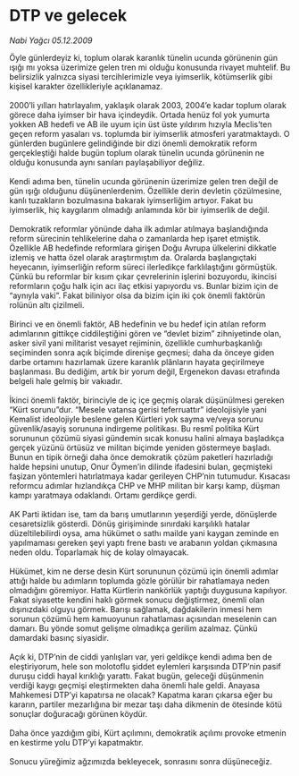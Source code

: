 # DTP ve gelecek

*Nabi Yağcı 05.12.2009*

<div class="taraf_structure_2col_1zq">
<div class="margen_n">



 <p>Öyle günlerdeyiz ki, toplum olarak karanlık tünelin ucunda görünenin gün ışığı mı yoksa üzerimize gelen tren mi olduğu konusunda rivayet muhtelif. Bu belirsizlik yalnızca siyasi tercihlerimizle veya iyimserlik, kötümserlik gibi kişisel karakter özellikleriyle açıklanamaz. <br/><br/>2000’li yılları hatırlayalım, yaklaşık olarak 2003, 2004’e kadar toplum olarak görece daha iyimser bir hava içindeydik. Ortada henüz fol yok yumurta yokken AB hedefi ve AB ile uyum için üst üste yıldırım hızıyla Meclis’ten geçen reform yasaları vs. toplumda bir iyimserlik atmosferi yaratmaktaydı. O günlerden bugünlere gelindiğinde bir dizi önemli demokratik reform gerçekleştiği halde bugün toplum olarak tünelin ucunda görünenin ne olduğu konusunda aynı sanıları paylaşabiliyor değiliz. <br/><br/>Kendi adıma ben, tünelin ucunda görünenin üzerimize gelen tren değil de gün ışığı olduğunu düşünenlerdenim. Özellikle derin devletin çözülmesine, kanlı tuzakların bozulmasına bakarak iyimserliğim artıyor. Fakat bu iyimserlik, hiç kaygılarım olmadığı anlamında kör bir iyimserlik de değil. <br/><br/>Demokratik reformlar yönünde daha ilk adımlar atılmaya başlandığında reform sürecinin tehlikelerine daha o zamanlarda hep işaret etmiştik. Özellikle AB hedefinde reformlara girişen Doğu Avrupa ülkelerini dikkatle izlemiş ve hatta özel olarak araştırmıştım da. Oralarda başlangıçtaki heyecanın, iyimserliğin reform süreci ilerledikçe farklılaştığını görmüştük. Çünkü bu reformlar bir kısım çıkar çevrelerinin işlerini bozuyordu, ikincisi reformların çoğu halk için acı ilaç etkisi yapıyordu vs. Bunlar bizim için de “aynıyla vaki”. Fakat biliniyor olsa da bizim için iki çok önemli faktörün rolünün altı çizilmeli. <br/><br/>Birinci ve en önemli faktör, AB hedefinin ve bu hedef için atılan reform adımlarının gittikçe ciddileştiğini gören ve “devlet bizim” zihniyetinde olan, asker sivil yani militarist vesayet rejiminin, özellikle cumhurbaşkanlığı seçiminden sonra açık biçimde direnişe geçmesi; daha da önceye giden darbe ortamını hazırlamak üzere karanlık plânların hayata geçirilmeye başlanması. Bu dediğim, artık bir yorum değil, Ergenekon davası etrafında belgeli hale gelmiş bir vakıadır. <br/><br/>İkinci önemli faktör, birinciyle de iç içe geçmiş olarak düşünülmesi gereken “Kürt sorunu”dur. “Mesele vatansa gerisi teferruattır” ideolojisiyle yani Kemalist ideolojiyle beslene gelen Kürtleri yok sayma ve/veya sorunu güvenlik/asayiş sorununa indirgeme politikası. Bu resmî politika Kürt sorununun çözümü siyasi gündemin sıcak konusu halini almaya başladıkça gerçek yüzünü örtüsüz ve militan biçimde yeniden göstermeye başladı. Bunun en tipik örneği daha önce demokratik çözüm paketleri hazırladığı halde hepsini unutup, Onur Öymen’in dilinde ifadesini bulan, geçmişteki faşizan yöntemleri hatırlatmaya kadar gerileyen CHP’nin tutumudur. Kısacası reformcu adımlar hızlandıkça CHP ve MHP militan bir karşı kamp, düşman kampı yaratmaya odaklandı. Ortamı gerdikçe gerdi. <br/><br/>AK Parti iktidarı ise, tam da barış umutlarının yeşerdiği yerde, dönüşlerde cesaretsizlik gösterdi. Dönüş girişiminde sınırdaki karşılıklı hatalar düzeltilebilirdi oysa, ama hükümet o sathı mailde yani kaygan zeminde en yapılmaması gereken şeyi yaptı frene bastı ve arabanın yoldan çıkmasına neden oldu. Toparlamak hiç de kolay olmayacak. <br/><br/>Hükümet, kim ne derse desin Kürt sorununun çözümü için önemli adımlar attığı halde bu adımların toplumda gözle görülür bir rahatlamaya neden olmadığını göremiyor. Hatta Kürtlerin nankörlük yaptığı duygusuna kapılıyor. Fakat siyasette kendini haklı görmek sonucu değiştirmez, önemli olan dışınızdaki olguyu görmek. Barışı sağlamak, dağdakilerin inmesi hem sorunun çözümü hem kamuoyunun rahatlaması açısından meselenin can damarı. Bu yönde somut gelişme olmadıkça gerilim azalmaz. Çünkü damardaki basınç siyasidir. <br/><br/>Açık ki, DTP’nin de ciddi yanlışları var, yeri geldikçe kendi adıma ben de eleştiriyorum, hele son molotoflu şiddet eylemleri karşısında DTP’nin pasif duruşu ciddi hayal kırıklığı yarattı. Fakat bugün, geleceği düşünmenin verdiği kaygı geçmişi eleştirmekten daha önemli hale geldi. Anayasa Mahkemesi DTP’yi kapatırsa ne olacak? Kapatma kararı çıkarsa eğer bu kararın, partiler mezarlığına bir mezar taşı daha dikmenin de ötesinde kötü sonuçlar doğuracağı görünen köydür. <br/><br/>Daha önce yazdığım gibi, Kürt açılımını, demokratik açılımı provoke etmenin en kestirme yolu DTP’yi kapatmaktır. <br/><br/>Sonucu yüreğimiz ağzımızda bekleyecek, sonrasını sonra düşüneceğiz.</p>
<br/>
<br/>
<br/>



<br/>


<div id="taraf_not">
</div>

</div>


</div>

